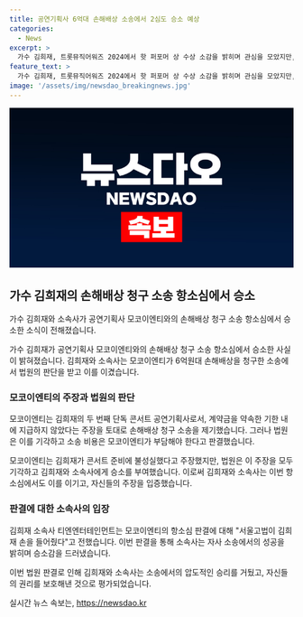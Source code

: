 ```yaml
---
title: 공연기획사 6억대 손해배상 소송에서 2심도 승소 예상
categories:
  - News
excerpt: >
  가수 김희재, 트롯뮤직어워즈 2024에서 핫 퍼포머 상 수상 소감을 밝히며 관심을 모았지만, 그의 이목을 끄는 사건이 법정에서 해결됐다. 소속사와의 손해배상 청구 소송에서 김희재가 이긴 판결을 받았다. 모코이엔티는 김희재의 콘서트를 무산시키고 손해배상을 요구했지만, 법정은 김희재에게 유리한 판단을 내렸다. 지금까지 이어진 법정 심리의 결과로 김희재의 이목이 더욱 집중되고 있다.
feature_text: >
  가수 김희재, 트롯뮤직어워즈 2024에서 핫 퍼포머 상 수상 소감을 밝히며 관심을 모았지만, 그의 이목을 끄는 사건이 법정에서 해결됐다. 소속사와의 손해배상 청구 소송에서 김희재가 이긴 판결을 받았다. 모코이엔티는 김희재의 콘서트를 무산시키고 손해배상을 요구했지만, 법정은 김희재에게 유리한 판단을 내렸다. 지금까지 이어진 법정 심리의 결과로 김희재의 이목이 더욱 집중되고 있다.
image: '/assets/img/newsdao_breakingnews.jpg'
---
```


<p><img src="/assets/img/newsdao_breakingnews.jpg" alt="flaretime 속보" /></p>

<h2 data-ke-size="size26">가수 김희재의 손해배상 청구 소송 항소심에서 승소</h2>

<p>가수 김희재와 소속사가 공연기획사 모코이엔티와의 손해배상 청구 소송 항소심에서 승소한 소식이 전해졌습니다.</p>

<p data-ke-size="size16">가수 김희재가 공연기획사 모코이엔티와의 손해배상 청구 소송 항소심에서 승소한 사실이 밝혀졌습니다. 김희재와 소속사는 모코이엔티가 6억원대 손해배상을 청구한 소송에서 법원의 판단을 받고 이를 이겼습니다.</p>

<h3>모코이엔티의 주장과 법원의 판단</h3>

<p>모코이엔티는 김희재의 두 번째 단독 콘서트 공연기획사로서, 계약금을 약속한 기한 내에 지급하지 않았다는 주장을 토대로 손해배상 청구 소송을 제기했습니다. 그러나 법원은 이를 기각하고 소송 비용은 모코이엔티가 부담해야 한다고 판결했습니다.</p>

<p data-ke-size="size16">모코이엔티는 김희재가 콘서트 준비에 불성실했다고 주장했지만, 법원은 이 주장을 모두 기각하고 김희재와 소속사에게 승소를 부여했습니다. 이로써 김희재와 소속사는 이번 항소심에서도 이를 이기고, 자신들의 주장을 입증했습니다.</p>

<h3>판결에 대한 소속사의 입장</h3>

<p>김희재 소속사 티엔엔터테인먼트는 모코이엔티의 항소심 판결에 대해 "서울고법이 김희재 손을 들어줬다"고 전했습니다. 이번 판결을 통해 소속사는 자사 소송에서의 성공을 밝히며 승소감을 드러냈습니다.</p>

<p>이번 법원 판결로 인해 김희재와 소속사는 소송에서의 압도적인 승리를 거뒀고, 자신들의 권리를 보호해낸 것으로 평가되었습니다.</p>
실시간 뉴스 속보는, <a href="https://newsdao.kr" rel="dofollow">https://newsdao.kr</a>


